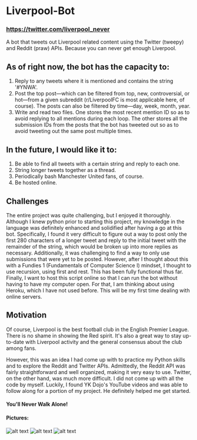 # Liverpool-Bot

### https://twitter.com/liverpool_never

A bot that tweets out Liverpool related content using the Twitter (tweepy) and Reddit (praw) APIs. Because you can never get enough Liverpool.

## As of right now, the bot has the capacity to:
1. Reply to any tweets where it is mentioned and contains the string '#YNWA'. 
2. Post the top post—which can be filtered from top, new, controversial, or hot—from a given subreddit (r/LiverpoolFC is most applicable here, of course). The posts can also be filtered by time—day, week, month, year.
3. Write and read two files. One stores the most recent mention ID so as to avoid replying to all mentions during each loop. The other stores all the submission IDs from the posts that the bot has tweeted out so as to avoid tweeting out the same post multiple times.

## In the future, I would like it to:
1. Be able to find all tweets with a certain string and reply to each one.
2. String longer tweets together as a thread.
3. Periodically bash Manchester United fans, of course.
4. Be hosted online.

## Challenges
The entire project was quite challenging, but I enjoyed it thoroughly. Although I knew python prior to starting this project, my knowledge in the language was definitely enhanced and solidified after having a go at this bot. Specifically, I found it very difficult to figure out a way to post only the first 280 characters of a longer tweet and reply to the initial tweet with the remainder of the string, which would be broken up into more replies as necessary. Additionally, it was challenging to find a way to only use submissions that were yet to be posted. However, after I thought about this with a Fundies 1 (Fundamentals of Computer Science I) mindset, I thought to use recursion, using first and rest. This has been fully functional thus far. Finally, I want to host this script online so that I can run the bot without having to have my computer open. For that, I am thinking about using Heroku, which I have not used before. This will be my first time dealing with online servers.

## Motivation
Of course, Liverpool is the best football club in the English Premier League. There is no shame in showing the Red spirit. It's also a great way to stay up-to-date with Liverpool activity and the general consensus about the club among fans. 

However, this was an idea I had come up with to practice my Python skills and to explore the Reddit and Twitter APIs. Admittedly, the Reddit API was fairly straightforward and well organized, making it very easy to use. Twitter, on the other hand, was much more difficult. I did not come up with all the code by myself. Luckily, I found YK Dojo's YouTube videos and was able to follow along for a portion of my project. He definitely helped me get started. 

#### You'll Never Walk Alone!

#### Pictures:
![alt text](https://imgur.com/rgxoL89.png)
![alt text](https://imgur.com/QFvHVVR.png)
![alt text](https://imgur.com/S94InHh.png)
